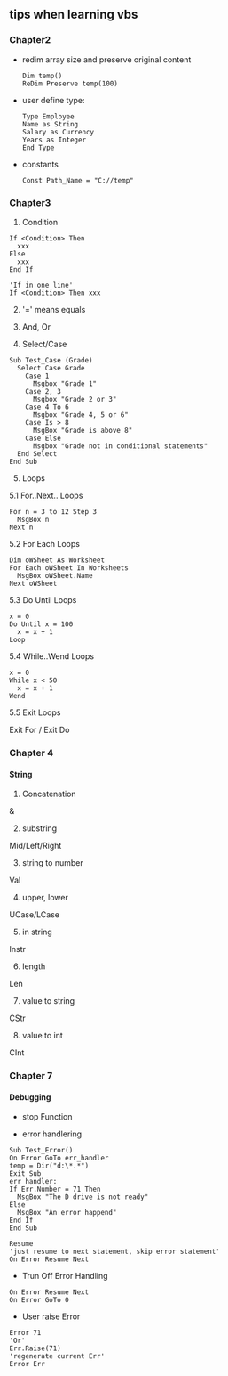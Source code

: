 ## tips when learning vbs

### Chapter2

* redim array size and preserve original content

  ```VB
  Dim temp()
  ReDim Preserve temp(100)
  ```

* user define type:

  ```VB
  Type Employee
  Name as String
  Salary as Currency
  Years as Integer
  End Type
  ```

* constants
  ```VB
  Const Path_Name = "C://temp"
  ```

### Chapter3

1. Condition

```VB
If <Condition> Then
  xxx
Else
  xxx
End If

'If in one line'
If <Condition> Then xxx
```

2. '=' means equals

3. And, Or

4. Select/Case
```VB
Sub Test_Case (Grade)
  Select Case Grade
    Case 1
      Msgbox "Grade 1"
    Case 2, 3
      Msgbox "Grade 2 or 3"
    Case 4 To 6
      Msgbox "Grade 4, 5 or 6"
    Case Is > 8
      MsgBox "Grade is above 8"
    Case Else
      Msgbox "Grade not in conditional statements"
  End Select
End Sub
```

5. Loops

5.1 For..Next.. Loops
```VB
For n = 3 to 12 Step 3
  MsgBox n
Next n
```

5.2 For Each Loops
```VB
Dim oWSheet As Worksheet
For Each oWSheet In Worksheets
  MsgBox oWSheet.Name
Next oWSheet
```

5.3 Do Until Loops
```VB
x = 0
Do Until x = 100
  x = x + 1
Loop
```

5.4 While..Wend Loops
```VB
x = 0
While x < 50
  x = x + 1
Wend
```
5.5 Exit Loops

Exit For / Exit Do

### Chapter 4
#### String

1. Concatenation

&

2. substring

Mid/Left/Right

3. string to number

Val

4. upper, lower

UCase/LCase

5. in string

Instr

6. length 

Len

7. value to string

CStr

8. value to int

CInt


### Chapter 7
#### Debugging


* stop Function

* error handlering

```VBS
Sub Test_Error()
On Error GoTo err_handler
temp = Dir("d:\*.*")
Exit Sub
err_handler:
If Err.Number = 71 Then
  MsgBox "The D drive is not ready"
Else
  MsgBox "An error happend"
End If
End Sub
```

```VBS
Resume
'just resume to next statement, skip error statement'
On Error Resume Next
```

* Trun Off Error Handling
```VBS
On Error Resume Next
On Error GoTo 0
```

* User raise Error
```VBS
Error 71
'Or'
Err.Raise(71)
'regenerate current Err'
Error Err
```

